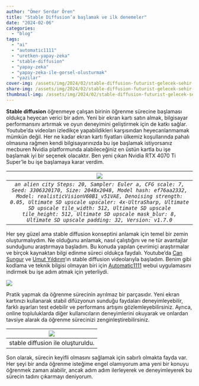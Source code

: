 ```yaml
---
author: "Ömer Serdar Ören"
title: "Stable Diffusion’a başlamak ve ilk denemeler"
date: "2024-02-06"
categories: 
  - "blog"
tags: 
  - "ai"
  - "automatic1111"
  - "uretken-yapay-zeka"
  - "stable-diffusion"
  - "yapay-zeka"
  - "yapay-zeka-ile-gorsel-olusturmak"
  - "yazilar"
cover-img: /assets/img/2024/02/stable-diffusion-futurist-gelecek-sehir-bina-uzay-gemisi-yapay-zeka-ai-00042-3306320170-1024x1024-1.jpg
share-img: /assets/img/2024/02/stable-diffusion-futurist-gelecek-sehir-bina-uzay-gemisi-yapay-zeka-ai-00042-3306320170-1024x1024-1.jpg
thumbnail-img: /assets/img/2024/02/stable-diffusion-futurist-gelecek-sehir-bina-uzay-gemisi-yapay-zeka-ai-00042-3306320170-1024x1024-1.jpg
---
```


**Stable diffusion** öğrenmeye çalışan birinin öğrenme sürecine başlaması oldukça heyecan verici bir adım. Yeni bir ekran kartı satın almak, bilgisayar performansını artırmak ve oyun deneyimini geliştirmek için de katkı sağlar. Youtube’da videoları izledikçe yapabildikleri karşısından heyecanlanmamak mümkün değil. Her ne kadar ekran kartı fiyatları ülkemiz koşullarında pahalı olmasına rağmen kendi bilgisayarınızda bu işe başlamak istiyorsanız mecburen Nvidia platformunda alabileceğiniz en üstün kartla bu işe başlamak iyi bir seçenek olacaktır. Ben yeni çıkan Nvidia RTX 4070 Ti Super’le bu işe başlamaya karar verdim.

| ![](/assets/img/2024/02/stable-diffusion-futurist-gelecek-sehir-bina-uzay-gemisi-yapay-zeka-ai-00042-3306320170-1024x1024-1.jpg) |
|:--:|
| _`an alien city Steps: 20, Sampler: Euler a, CFG scale: 7, Seed: 3306320170, Size: 2048x2048, Model hash: ef76aa2332, Model: realisticVisionV60B1_v51VAE, Denoising strength: 0.05, Ultimate SD upscale upscaler: 4x-UltraSharp, Ultimate SD upscale tile_width: 512, Ultimate SD upscale tile_height: 512, Ultimate SD upscale mask_blur: 8, Ultimate SD upscale padding: 32, Version: v1.7.0`_ |

Her şey güzel ama stable diffusion konseptini anlamak için temel bir zemin oluşturmalıydım. Ne olduğunu anlamak, nasıl çalıştığını ve ne tür avantajlar sunduğunu araştırmaya başladım. Bu konuda yapılan çevrimiçi araştırmalar ve birçok kaynaktan bilgi edinme süreci oldukça faydalı. Youtube’da [Can Sungur](https://www.youtube.com/watch?v=CmqLH9KBIHI&list=PLLkT9MAdXYABG0GmcSZaxQI4m47pecfb9) ve [Umut Yıldırım](https://www.youtube.com/playlist?list=PLB9h0mWdzbHK-G0Nzy8EqhftZl0cbp4CB)‘ın stable diffusion videolarıyla başladım. Benim gibi kodlama ve teknik bilgisi olmayan biri için [Automatic1111](https://github.com/AUTOMATIC1111/stable-diffusion-webui) webui uygulamasını indirmek bu işe adım atmak için yeterliydi.

![](/assets/img/2024/02/ekran-karti-fan-pc-palit-asus-gtx-rtx-4070-ti-super-1024x768.jpg)

Pratik yapmak da öğrenme sürecinin ayrılmaz bir parçasıdır. Yeni ekran kartınızı kullanarak stabil difüzyonun sunduğu faydaları deneyimleyebilir, farklı ayarları test edebilir ve performans artışını gözlemleyebilirsiniz. Ayrıca, online topluluklarda diğer kullanıcıların deneyimlerini okuyarak ve onlardan tavsiye alarak da öğrenme sürecinizi zenginleştirebilirsiniz.

| ![](/assets/img/2024/02/stable-diffusion-yol-cadde-binalar-yapay-zeka-ai-00043-457694165.png) |
|:--:|
| stable diffusion ile oluşturuldu. |

Son olarak, sürecin keyifli olmasını sağlamak için sabırlı olmakta fayda var. Her şeyi bir anda öğrenme isteğime engel olamıyorum ama yeni bir konuyu öğrenmek zaman alabilir, ancak adım adım ilerleyerek ve deneyimleyerek bu sürecin tadını çıkarmayı deniyorum.
